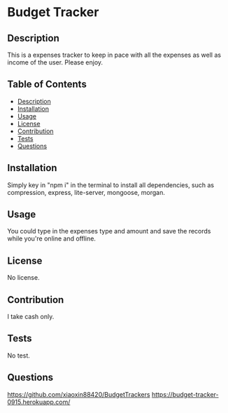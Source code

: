   # Budget Tracker
  
  ## Description
  This is a expenses tracker to keep in pace with all the expenses as well as income of the user. Please enjoy.

  ## Table of Contents
  - [Description](#description)
  - [Installation](#installation)
  - [Usage](#usage)
  - [License](#license)
  - [Contribution](#contribution)
  - [Tests](#tests)
  - [Questions](#questions)


  ## Installation
  Simply key in "npm i" in the terminal to install all dependencies, such as compression, express, lite-server, mongoose, morgan.


  ## Usage
  You could type in the expenses type and amount and save the records while you're online and offline.


  ## License
  No license.


  ## Contribution
  I take cash only.


  ## Tests
  No test.


  ## Questions
  https://github.com/xiaoxin88420/BudgetTrackers
  https://budget-tracker-0915.herokuapp.com/